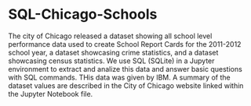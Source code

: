 # SQL-Chicago-Schools

The city of Chicago released a dataset showing all school level performance data used to create School Report Cards for the 2011-2012 school year, a dataset showcasing crime statistics, and a dataset showcasing census statistics. We use SQL (SQLite) in a Jupyter environment to extract and analize this data and answer basic questions with SQL commands. THis data was given by IBM. A summary of the dataset values are described in the City of Chicago website linked within the Jupyter Notebook file.
